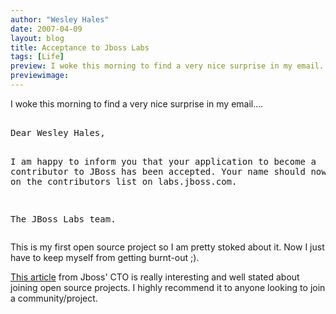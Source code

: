 ```yaml
---
author: "Wesley Hales"
date: 2007-04-09
layout: blog
title: Acceptance to Jboss Labs
tags: [Life]
preview: I woke this morning to find a very nice surprise in my email...
previewimage:
---
```


<p>I woke this morning to find a very nice surprise in my email....</p> 
<quote> 
<pre> 
Dear Wesley Hales, 

I am happy to inform you that your application to become 
a contributor to JBoss has been accepted. Your name should 
now be visible on the contributors list on labs.jboss.com. 

The JBoss Labs team. 
</pre> 
</quote> 
<p> 
This is my first open source project so I am pretty stoked about it. Now I just have to keep myself from getting burnt-out ;). 
</p> 
<p> 
<a href="http://labs.jboss.com/portal/developers/join">This article</a> from Jboss' CTO is really interesting and well stated about joining open source projects. I highly recommend it to anyone looking to join a community/project. 
</p>
